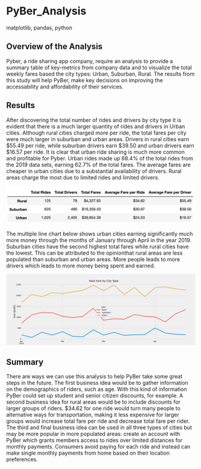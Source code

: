 # PyBer_Analysis
matplotlib, pandas, python

## Overview of the Analysis
Pyber, a ride sharing app company, require an analysis to provide a summary table of key-metrics from company data and to visualize the total weekly fares based the city types: Urban, Suburban, Rural. The results from this study will help PyBer, make key decisions on improving the accessability and affordability of their services. 

## Results

After discovering the total number of rides and drivers by city type it is evident that there is a much larger quantity of rides and drivers in Urban cities. Although rural cities charged more per ride, the total fares per city were much larger in suburban and urban areas. Drivers in rural cities earn $55.49 per ride, while suburban drivers earn $39.50 and urban drivers earn $16.57 per ride. It is clear that urban ride sharing is much more common and profitable for Pyber. Urban rides made up 68.4% of the total rides from the 2019 data sets, earning 62.7% of the total fares. The average fares are cheaper in urban cities due to a substantial availability of drivers. Rural areas charge the most due to limited rides and limited drivers. 

![image](analysis/Pyber_deliverable_1.png)


The multiple line chart below shows urban cities earning significantly much more money through the months of January through April in the year 2019. Suburban cities have the second highest total fares while rural cities have the lowest. This can be attributed to the opinionthat rural areas are less populated than suburban and urban areas. More people leads to more drivers which leads to more money being spent and earned.  

![image](analysis/Pyber_fare_summary.png)


## Summary

There are ways we can use this analysis to help PyBer take some great steps in the future. The first business idea would be to gather information on the demographics of riders, such as age. With this kind of information PyBer could set up student and senior citizen discounts, for example. A second business idea for rural areas would be to include discounts for larger groups of riders. $34.62 for one ride would turn many people to alternative ways for transportation, making it less expensive for larger groups would increase total fare per ride and decrease total fare per rider. The third and final business idea can be used in all three types of cities but may be more popular in more populated areas: create an account with PyBer which grants members access to rides over limited distances for monthly payments. Consumers avoid paying for each ride and instead can make single monthly payments from home based on their location preferences. 
